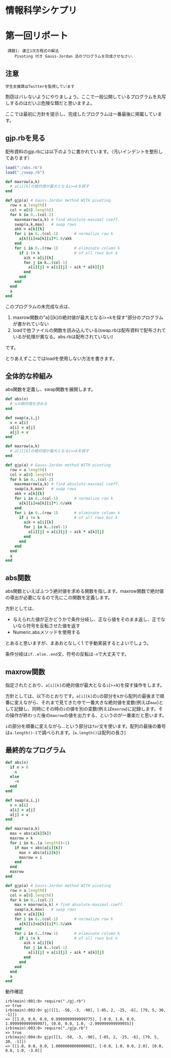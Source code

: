 情報科学シケプリ
================

# 第一回リポート

```
 課題1: 連立1次方程式の解法
    Pivoting 付き Gauss-Jordan 法のプログラムを完成させなさい．
```

## 注意

```
学生支援課はTwitterを監視しています
```

剽窃はバレないようにやりましょう。ここで一般公開しているプログラムを丸写しするのはだいぶ危険な類だと思いますよ。

ここでは最初に方針を提示し、完成したプログラムは一番最後に掲載しています。

## gjp.rbを見る

配布資料のgjp.rbには以下のように書かれています。（汚いインデントを整形してあります）

```ruby
load("./abs.rb")
load("./swap.rb")

def maxrow(a,k)
  # a[i][k]の絶対値が最大となるi>=kを探す
end

def gjp(a) # Gauss-Jordan method WITH pivoting
  row = a.length()
  col = a[0].length()
  for k in 0..(col-2)
    max=maxrow(a,k) # find absolute-maximal coeff. 
    swap(a,k,max)   # swap rows
    akk = a[k][k]
    for i in 0..(col-1)       # normalize row k
      a[k][i]=a[k][i]*1.0/akk
    end
    for i in 0..(row-1)       # eliminate column k
      if i != k               # of all rows but k
        aik = a[i][k]
        for j in k..(col-1)
          a[i][j] = a[i][j] - aik * a[k][j]
        end
      end
    end
  end
  a
end
```

このプログラムの未完成な点は、

1. maxrow関数の"a[i][k]の絶対値が最大となるi>=kを探す"部分のプログラムが書かれていない
2. loadで他ファイルの関数を読み込んでいる(swap.rbは配布資料で配布されているが処理が異なる。abs.rbは配布されていない)

です。

とりあえずここではloadを使用しない方法を書きます。

## 全体的な枠組み

abs関数を定義し、swap関数を展開します。

```ruby
def abs(n)
  # nの絶対値を求める
end

def swap(a,i,j)
  v = a[i]
  a[i] = a[j]
  a[j] = v
end

def maxrow(a,k)
  # a[i][k]の絶対値が最大となるi>=kを探す
end

def gjp(a) # Gauss-Jordan method WITH pivoting
  row = a.length()
  col = a[0].length()
  for k in 0..(col-2)
    max=maxrow(a,k) # find absolute-maximal coeff. 
    swap(a,k,max)   # swap rows
    akk = a[k][k]
    for i in 0..(col-1)       # normalize row k
      a[k][i]=a[k][i]*1.0/akk
    end
    for i in 0..(row-1)       # eliminate column k
      if i != k               # of all rows but k
        aik = a[i][k]
        for j in k..(col-1)
          a[i][j] = a[i][j] - aik * a[k][j]
        end
      end
    end
  end
  a
end
```

## abs関数

abs関数といえばふつう絶対値を求める関数を指します。maxrow関数で絶対値の導出が必要になるので先にこの関数を定義します。

方針としては、

* 与えられた値が正かどうかで条件分岐し、正なら値をそのまま返し、正でないなら符号を反転させた値を返す
* Numeric.absメソッドを使用する

とあると思いますが、まあおとなしく1.で手動実装するとよいでしょう。

条件分岐は`if..else..end`文、符号の反転は`-n`で大丈夫です。

## maxrow関数

指定されたとおり、`a[i][k]`の絶対値が最大となる`i`(>=k)を探す操作をします。

方針としては、以下のとおりです。`a[i][k]`の`i`の部分を`k`から配列の最後まで順番に変えながら、それまで見てきた中で一番大きな絶対値を変数(例えば`max`)として記録し、同時にその時の`i`の値を別の変数(例えば`maxrow`)に記録します。その操作が終わった後の`maxrow`の値を出力する、というのが一番楽だと思います。

`i`の部分を順番に変えながら…という部分は`for`文を使います。配列の最後の番号は`a.length()-1`で調べられます。(`a.length()`は配列の長さ)

## 最終的なプログラム

```ruby
def abs(n)
  if n > 0
    n
  else
    -n
  end
end

def swap(a,i,j)
  v = a[i]
  a[i] = a[j]
  a[j] = v
end

def maxrow(a,k)
  max = abs(a[k][k])
  maxrow = k
  for i in k..(a.length()-1)
    if max < abs(a[i][k])
      max = abs(a[i][k])
      maxrow = i
    end
  end
  maxrow
end

def gjp(a) # Gauss-Jordan method WITH pivoting
  row = a.length()
  col = a[0].length()
  for k in 0..(col-2)
    max = maxrow(a,k) # find absolute-maximal coeff. 
    swap(a,k,max)   # swap rows
    akk = a[k][k]
    for i in 0..(col-1)       # normalize row k
      a[k][i]=a[k][i]*1.0/akk
    end
    for i in 0..(row-1)       # eliminate column k
      if i != k               # of all rows but k
        aik = a[i][k]
        for j in k..(col-1)
          a[i][j] = a[i][j] - aik * a[k][j]
        end
      end
    end
  end
  a
end
```

動作確認

```
irb(main):001:0> require("./gj.rb")
=> true
irb(main):002:0> gj([[1, -50, -3, -90], [-85, 2, -25, -6], [79, 5, 30, -1]])
=> [[1.0, 0.0, 0.0, 0.9999999999999775], [-0.0, 1.0, 0.0, 1.999999999999997], [0.0, 0.0, 1.0, -2.999999999999955]]
irb(main):003:0> require("./gjp.rb")
=> true
irb(main):004:0> gjp([[1, -50, -3, -90], [-85, 2, -25, -6], [79, 5, 30, -1]])
=> [[1.0, 0.0, 0.0, 1.0000000000000002], [-0.0, 1.0, 0.0, 2.0], [0.0, 0.0, 1.0, -3.0]]
```